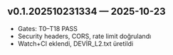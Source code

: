 ﻿## v0.1.202510231334 — 2025-10-23
- Gates: T0–T18 PASS
- Security headers, CORS, rate limit doğrulandı
- Watch+CI eklendi, DEVİR_L2.txt üretildi
